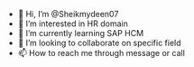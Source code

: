 - 👋 Hi, I’m @Sheikmydeen07
- 👀 I’m interested in HR domain 
- 🌱 I’m currently learning SAP HCM 
- 💞️ I’m looking to collaborate on specific field 
- 📫 How to reach me through message or call 

<!---
Sheikmydeen07/Sheikmydeen07 is a ✨ special ✨ repository because its `README.md` (this file) appears on your GitHub profile.
You can click the Preview link to take a look at your changes.
--->

